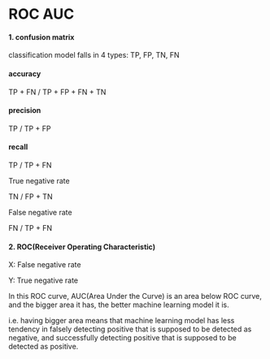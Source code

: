 # ROC AUC

#### 1. confusion matrix

classification model falls in 4 types: TP, FP, TN, FN 


#### accuracy 

TP + FN / TP + FP + FN + TN

#### precision

TP / TP + FP

#### recall

TP / TP + FN 

True negative rate 

TN / FP + TN

False negative rate 

FN / TP + FN


#### 2. ROC(Receiver Operating Characteristic)

X: False negative rate

Y: True negative rate

In this ROC curve, AUC(Area Under the Curve) is an area below ROC curve, and the bigger area it has, the better machine learning model it is. 

i.e. having bigger area means that machine learning model has less tendency in falsely detecting positive that is supposed to be detected as negative, and successfully detecting positive that is supposed to be detected as positive.  

